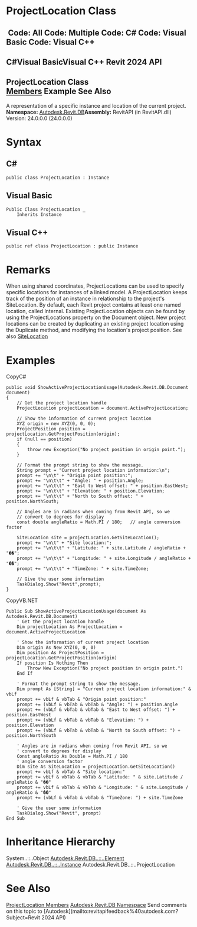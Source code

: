 # ProjectLocation Class

﻿
 Code: All Code: Multiple Code: C# Code: Visual Basic Code: Visual C++   
---  
C#Visual BasicVisual C++
Revit 2024 API  
---  
ProjectLocation Class  
[Members](5a4fcda2-f474-583b-be4c-a167e4efa116.md "ProjectLocation Members") Example See Also  
---  
A representation of a specific instance and location of the current project. 
**Namespace:** [Autodesk.Revit.DB](87546ba7-461b-c646-cbb1-2cb8f5bff8b2.md "Autodesk.Revit.DB Namespace")**Assembly:** RevitAPI (in RevitAPI.dll) Version: 24.0.0.0 (24.0.0.0)
# Syntax
C#  
---  
```text
public class ProjectLocation : Instance
```
  
Visual Basic  
---  
```text
Public Class ProjectLocation _
	Inherits Instance
```
  
Visual C++  
---  
```text
public ref class ProjectLocation : public Instance
```
  
# Remarks
When using shared coordinates, ProjectLocations can be used to specify specific locations for instances of a linked model. A ProjectLocation keeps track of the position of an instance in relationship to the project's SiteLocation.
By default, each Revit project contains at least one named location, called Internal. Existing ProjectLocation objects can be found by using the ProjectLocations property on the Document object. New project locations can be created by duplicating an existing project location using the Duplicate method, and modifying the location's project position. 
See also [SiteLocation](9d71159d-514c-c1b3-8673-5c0e7f28b688.md "SiteLocation Class")
# Examples
CopyC#
```text
public void ShowActiveProjectLocationUsage(Autodesk.Revit.DB.Document document)
{
    // Get the project location handle 
    ProjectLocation projectLocation = document.ActiveProjectLocation;

    // Show the information of current project location
    XYZ origin = new XYZ(0, 0, 0);
    ProjectPosition position = projectLocation.GetProjectPosition(origin);
    if (null == position)
    {
        throw new Exception("No project position in origin point.");
    }

    // Format the prompt string to show the message.
    String prompt = "Current project location information:\n";
    prompt += "\n\t" + "Origin point position:";
    prompt += "\n\t\t" + "Angle: " + position.Angle;
    prompt += "\n\t\t" + "East to West offset: " + position.EastWest;
    prompt += "\n\t\t" + "Elevation: " + position.Elevation;
    prompt += "\n\t\t" + "North to South offset: " + position.NorthSouth;

    // Angles are in radians when coming from Revit API, so we 
    // convert to degrees for display
    const double angleRatio = Math.PI / 180;   // angle conversion factor

    SiteLocation site = projectLocation.GetSiteLocation();
    prompt += "\n\t" + "Site location:";
    prompt += "\n\t\t" + "Latitude: " + site.Latitude / angleRatio + "��";
    prompt += "\n\t\t" + "Longitude: " + site.Longitude / angleRatio + "��";
    prompt += "\n\t\t" + "TimeZone: " + site.TimeZone;

    // Give the user some information
    TaskDialog.Show("Revit",prompt);
}
```

CopyVB.NET
```text
Public Sub ShowActiveProjectLocationUsage(document As Autodesk.Revit.DB.Document)
    ' Get the project location handle 
    Dim projectLocation As ProjectLocation = document.ActiveProjectLocation

    ' Show the information of current project location
    Dim origin As New XYZ(0, 0, 0)
    Dim position As ProjectPosition = projectLocation.GetProjectPosition(origin)
    If position Is Nothing Then
        Throw New Exception("No project position in origin point.")
    End If

    ' Format the prompt string to show the message.
    Dim prompt As [String] = "Current project location information:" & vbLf
    prompt += vbLf & vbTab & "Origin point position:"
    prompt += (vbLf & vbTab & vbTab & "Angle: ") + position.Angle
    prompt += (vbLf & vbTab & vbTab & "East to West offset: ") + position.EastWest
    prompt += (vbLf & vbTab & vbTab & "Elevation: ") + position.Elevation
    prompt += (vbLf & vbTab & vbTab & "North to South offset: ") + position.NorthSouth

    ' Angles are in radians when coming from Revit API, so we 
    ' convert to degrees for display
    Const angleRatio As Double = Math.PI / 180
    ' angle conversion factor
    Dim site As SiteLocation = projectLocation.GetSiteLocation()
    prompt += vbLf & vbTab & "Site location:"
    prompt += vbLf & vbTab & vbTab & "Latitude: " & site.Latitude / angleRatio & "��"
    prompt += vbLf & vbTab & vbTab & "Longitude: " & site.Longitude / angleRatio & "��"
    prompt += (vbLf & vbTab & vbTab & "TimeZone: ") + site.TimeZone

    ' Give the user some information
    TaskDialog.Show("Revit", prompt)
End Sub
```

# Inheritance Hierarchy
System..::..Object [Autodesk.Revit.DB..::..Element](eb16114f-69ea-f4de-0d0d-f7388b105a16.md "Element Class") [Autodesk.Revit.DB..::..Instance](08603dd9-976d-a9fe-add7-2a8450b8006c.md "Instance Class") Autodesk.Revit.DB..::..ProjectLocation
# See Also
[ProjectLocation Members](5a4fcda2-f474-583b-be4c-a167e4efa116.md "ProjectLocation Members")
[Autodesk.Revit.DB Namespace](87546ba7-461b-c646-cbb1-2cb8f5bff8b2.md "Autodesk.Revit.DB Namespace")
Send comments on this topic to [Autodesk](mailto:revitapifeedback%40autodesk.com?Subject=Revit 2024 API)